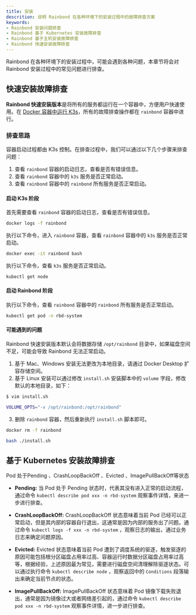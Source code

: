 ```yaml
---
title: 安装
descrition: 说明 Rainbond 在各种环境下的安装过程中的故障排查方案
keywords:
- Rainbond 安装问题排查
- Rainbond 基于 Kubernetes 安装故障排查
- Rainbond 基于主机安装故障排查
- Rainbond 快速安装故障排查
---
```


Rainbond 在各种环境下的安装过程中，可能会遇到各种问题，本章节将会对 Rainbond 安装过程中的常见问题进行排查。

## 快速安装故障排查

**Rainbond 快速安装版本**是将所有的服务都运行在一个容器中，方便用户快速使用。在 [Docker 容器中运行 K3s](https://docs.k3s.io/advanced#running-k3s-in-docker)，所有的故障排查操作都在 `rainbond` 容器中进行。

### 排查思路

容器启动过程都由 K3s 控制。在排查过程中，我们可以通过以下几个步骤来排查问题：

1. 查看 `rainbond` 容器的启动日志，查看是否有错误信息。
2. 查看 `rainbond` 容器中的 `k3s` 服务是否正常启动。
3. 查看 `rainbond` 容器中的 `rainbond` 所有服务是否正常启动。

#### 启动 K3s 阶段

首先需要查看 `rainbond` 容器的启动日志，查看是否有错误信息。

```bash
docker logs -f rainbond
```

执行以下命令，进入 `rainbond` 容器，查看 `rainbond` 容器中的 `k3s` 服务是否正常启动。

```bash
docker exec -it rainbond bash
```

执行以下命令，查看 `k3s` 服务是否正常启动。

```bash
kubectl get node
```

#### 启动 Rainbond 阶段

执行以下命令，查看 `rainbond` 容器中的 `rainbond` 所有服务是否正常启动。

```bash
kubectl get pod -n rbd-system
```

#### 可能遇到的问题

Rainbond 快速安装版本默认会将数据存储 `/opt/rainbond` 目录中，如果磁盘空间不足，可能会导致 Rainbond 无法正常启动。

1. 基于 Mac、Windows 安装无法更改为本地目录，请通过 Docker Desktop 扩容存储空间。
2. 基于 Linux 安装可以通过修改 `install.sh` 安装脚本中的 `volume` 字段，修改默认的本地目录，如下：
```bash
$ vim install.sh

VOLUME_OPTS="-v /opt/rainbond:/opt/rainbond"
```

3. 删除 `rainbond` 容器，然后重新执行 `install.sh` 脚本即可。

```bash
docker rm -f rainbond

bash ./install.sh
```

## 基于 Kubernetes 安装故障排查

Pod 处于Pending 、CrashLoopBackOff 、Evicted 、ImagePullBackOff等状态

* **Pending:** 当 Pod 处于 Pending 状态时，代表其没有进入正常的启动流程，通过命令 `kubectl describe pod xxx -n rbd-system` 观察事件详情，来进一步进行排查。

* **CrashLoopBackOff:** CrashLoopBackOff 状态意味着当前 Pod 已经可以正常启动，但是其内部的容器自行退出，这通常是因为内部的服务出了问题。通过命令 `kubectl logs -f xxx -n rbd-system` ，观察日志的输出，通过业务日志来确定问题原因。

* **Evicted:** Evicted 状态意味着当前 Pod 遭到了调度系统的驱逐，触发驱逐的原因可能包括根分区磁盘占用率过高、容器运行时数据分区磁盘占用率过高等，根据经验，上述原因最为常见，需要进行磁盘空间清理解除驱逐状态。可以通过执行命令 `kubectl describe node` ，观察返回中的 `Conditions` 段落输出来确定当前节点的状态。

* **ImagePullBackOff:** ImagePullBackOff 状态意味着 Pod 镜像下载失败退出，通常是因为镜像过大或者网络差引起的，通过命令 `kubectl describe pod xxx -n rbd-system` 观察事件详情，进一步进行排查。